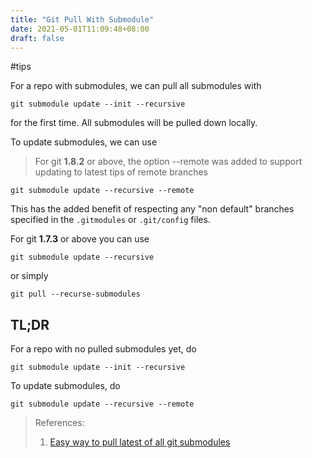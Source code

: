 ```yaml
---
title: "Git Pull With Submodule"
date: 2021-05-01T11:09:48+08:00
draft: false
---
```


#tips

For a repo with submodules, we can pull all submodules with

```shell
git submodule update --init --recursive
```

for the first time. All submodules will be pulled down locally.

To update submodules, we can use

> For git **1.8.2** or above, the option --remote was added to support updating to latest tips of remote branches

```shell
git submodule update --recursive --remote
```

This has the added benefit of respecting any "non default" branches specified in the `.gitmodules` or `.git/config` files.

For git **1.7.3** or above you can use

```shell
git submodule update --recursive
```

or simply

```shell
git pull --recurse-submodules
```

## TL;DR

For a repo with no pulled submodules yet, do

```shell
git submodule update --init --recursive
```

To update submodules, do

```shell
git submodule update --recursive --remote
```

> References:
> 
> 1. [Easy way to pull latest of all git submodules](http://stackoverflow.com/questions/1030169/easy-way-pull-latest-of-all-submodules)
